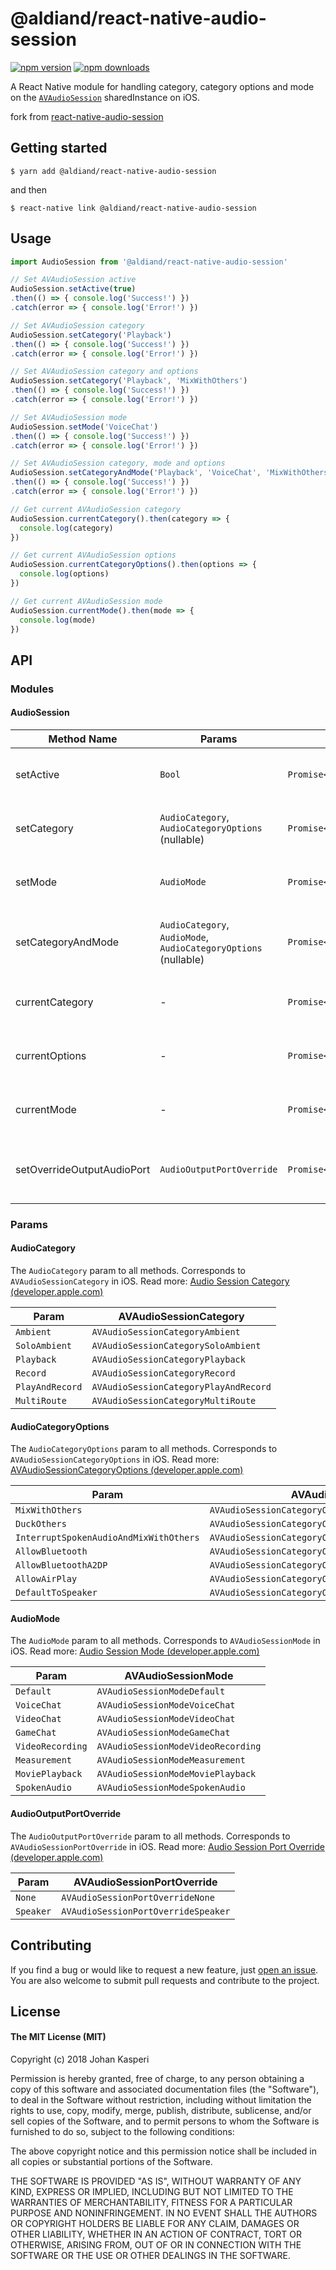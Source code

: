 # @aldiand/react-native-audio-session
[![npm version](https://img.shields.io/npm/v/@aldiand/react-native-audio-session.svg?style=flat)](https://www.npmjs.com/package/@aldiand/react-native-audio-session)
[![npm downloads](https://img.shields.io/npm/dm/@aldiand/react-native-audio-session.svg?style=flat)](https://www.npmjs.com/package/@aldiand/react-native-audio-session)

A React Native module for handling category, category options and mode on the [`AVAudioSession`](https://developer.apple.com/documentation/avfoundation/avaudiosession?language=objc) sharedInstance on iOS.

fork from [react-native-audio-session](https://github.com/BonnierNews/react-native-audio-session)

## Getting started

`$ yarn add @aldiand/react-native-audio-session`

and then

`$ react-native link @aldiand/react-native-audio-session`

## Usage

```javascript
import AudioSession from '@aldiand/react-native-audio-session'

// Set AVAudioSession active
AudioSession.setActive(true)
.then(() => { console.log('Success!') })
.catch(error => { console.log('Error!') })

// Set AVAudioSession category
AudioSession.setCategory('Playback')
.then(() => { console.log('Success!') })
.catch(error => { console.log('Error!') })

// Set AVAudioSession category and options
AudioSession.setCategory('Playback', 'MixWithOthers')
.then(() => { console.log('Success!') })
.catch(error => { console.log('Error!') })

// Set AVAudioSession mode
AudioSession.setMode('VoiceChat')
.then(() => { console.log('Success!') })
.catch(error => { console.log('Error!') })

// Set AVAudioSession category, mode and options
AudioSession.setCategoryAndMode('Playback', 'VoiceChat', 'MixWithOthers')
.then(() => { console.log('Success!') })
.catch(error => { console.log('Error!') })

// Get current AVAudioSession category
AudioSession.currentCategory().then(category => {
  console.log(category)
})

// Get current AVAudioSession options
AudioSession.currentCategoryOptions().then(options => {
  console.log(options)
})

// Get current AVAudioSession mode
AudioSession.currentMode().then(mode => {
  console.log(mode)
})

```

## API

### Modules
#### AudioSession
| Method Name | Params | Returns | Notes |
|---|---|---|---|
|setActive|`Bool`|`Promise<void>`|Set the current AVAudioSession as active [(Reference)](https://developer.apple.com/documentation/avfoundation/avaudiosession/1616627-setactive?language=objc).|
|setCategory|`AudioCategory`, `AudioCategoryOptions` (nullable)|`Promise<void>`|Set the current AVAudioSession category [(Reference)](https://developer.apple.com/documentation/avfoundation/avaudiosession/1616442-setcategory?language=objc).|
|setMode|`AudioMode`|`Promise<void>`|Set the current AVAudioSession mode [(Reference)](https://developer.apple.com/documentation/avfoundation/avaudiosession/1616614-setmode?language=objc).|
|setCategoryAndMode|`AudioCategory`, `AudioMode`, `AudioCategoryOptions` (nullable)|`Promise<void>`|Set the current AVAudioSession category and mode [(Reference)](https://developer.apple.com/documentation/avfoundation/avaudiosession/1771734-setcategory?language=objc).|
|currentCategory|-|`Promise<AudioCategory>`|Get the current AVAudioSession category [(Reference)](https://developer.apple.com/documentation/avfoundation/avaudiosession/1616615-category?language=objc).|
|currentOptions|-|`Promise<AudioCategoryOptions>`|Get the current AVAudioSession options [(Reference)](https://developer.apple.com/documentation/avfoundation/avaudiosession/1616503-categoryoptions?language=objc).|
|currentMode|-|`Promise<AudioMode>`|Get the current AVAudioSession mode [(Reference)](https://developer.apple.com/documentation/avfoundation/avaudiosession/1616508-mode?language=objc).|
|setOverrideOutputAudioPort|`AudioOutputPortOverride`|`Promise<void>`|Set the current AVAudioSession override output audio port [(Reference)](https://developer.apple.com/documentation/avfaudio/avaudiosession/1616443-overrideoutputaudioport?language=objc).|

### Params
#### AudioCategory
The `AudioCategory` param to all methods. Corresponds to `AVAudioSessionCategory` in iOS. Read more: [Audio Session Category (developer.apple.com)](https://developer.apple.com/documentation/avfoundation/avaudiosessioncategory?language=objc)

| Param | AVAudioSessionCategory |
|---|---|
|`Ambient`|`AVAudioSessionCategoryAmbient`|
|`SoloAmbient`|`AVAudioSessionCategorySoloAmbient`|
|`Playback`|`AVAudioSessionCategoryPlayback`|
|`Record`|`AVAudioSessionCategoryRecord`|
|`PlayAndRecord`|`AVAudioSessionCategoryPlayAndRecord`|
|`MultiRoute`|`AVAudioSessionCategoryMultiRoute`|

#### AudioCategoryOptions
The `AudioCategoryOptions` param to all methods. Corresponds to `AVAudioSessionCategoryOptions` in iOS. Read more: [AVAudioSessionCategoryOptions (developer.apple.com)](https://developer.apple.com/documentation/avfoundation/avaudiosessioncategoryoptions?language=objc)

| Param | AVAudioSessionCategoryOptions |
|---|---|
|`MixWithOthers`|`AVAudioSessionCategoryOptionMixWithOthers`|
|`DuckOthers`|`AVAudioSessionCategoryOptionDuckOthers`|
|`InterruptSpokenAudioAndMixWithOthers`|`AVAudioSessionCategoryOptionInterruptSpokenAudioAndMixWithOthers`|
|`AllowBluetooth`|`AVAudioSessionCategoryOptionAllowBluetooth`|
|`AllowBluetoothA2DP`|`AVAudioSessionCategoryOptionAllowBluetoothA2DP`|
|`AllowAirPlay`|`AVAudioSessionCategoryOptionAllowAirPlay`|
|`DefaultToSpeaker`|`AVAudioSessionCategoryOptionDefaultToSpeaker`|

#### AudioMode
The `AudioMode` param to all methods. Corresponds to `AVAudioSessionMode` in iOS. Read more: [Audio Session Mode (developer.apple.com)](https://developer.apple.com/documentation/avfoundation/avaudiosessionmode?language=objc)

| Param | AVAudioSessionMode |
|---|---|
|`Default`|`AVAudioSessionModeDefault`|
|`VoiceChat`|`AVAudioSessionModeVoiceChat`|
|`VideoChat`|`AVAudioSessionModeVideoChat`|
|`GameChat`|`AVAudioSessionModeGameChat`|
|`VideoRecording`|`AVAudioSessionModeVideoRecording`|
|`Measurement`|`AVAudioSessionModeMeasurement`|
|`MoviePlayback`|`AVAudioSessionModeMoviePlayback`|
|`SpokenAudio`|`AVAudioSessionModeSpokenAudio`|

#### AudioOutputPortOverride
The `AudioOutputPortOverride` param to all methods. Corresponds to `AVAudioSessionPortOverride` in iOS. Read more: [Audio Session Port Override (developer.apple.com)](https://developer.apple.com/documentation/avfoundation/avaudiosessionportoverride?language=objc)

| Param | AVAudioSessionPortOverride |
|---|---|
|`None`|`AVAudioSessionPortOverrideNone`|
|`Speaker`|`AVAudioSessionPortOverrideSpeaker`|

## Contributing

If you find a bug or would like to request a new feature, just [open an issue](https://github.com/aldiand/react-native-audio-session/issues/new). You are also welcome to submit pull requests and contribute to the project.

## License

#### The MIT License (MIT)

Copyright (c) 2018 Johan Kasperi

Permission is hereby granted, free of charge, to any person obtaining a copy of this software and associated documentation files (the "Software"), to deal in the Software without restriction, including without limitation the rights to use, copy, modify, merge, publish, distribute, sublicense, and/or sell copies of the Software, and to permit persons to whom the Software is furnished to do so, subject to the following conditions:

The above copyright notice and this permission notice shall be included in all copies or substantial portions of the Software.

THE SOFTWARE IS PROVIDED "AS IS", WITHOUT WARRANTY OF ANY KIND, EXPRESS OR IMPLIED, INCLUDING BUT NOT LIMITED TO THE WARRANTIES OF MERCHANTABILITY, FITNESS FOR A PARTICULAR PURPOSE AND NONINFRINGEMENT. IN NO EVENT SHALL THE AUTHORS OR COPYRIGHT HOLDERS BE LIABLE FOR ANY CLAIM, DAMAGES OR OTHER LIABILITY, WHETHER IN AN ACTION OF CONTRACT, TORT OR OTHERWISE, ARISING FROM, OUT OF OR IN CONNECTION WITH THE SOFTWARE OR THE USE OR OTHER DEALINGS IN THE SOFTWARE.
